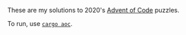 These are my solutions to 2020's [Advent of Code](https://adventofcode.com/) puzzles.

To run, use [`cargo aoc`](https://crates.io/crates/cargo-aoc).
